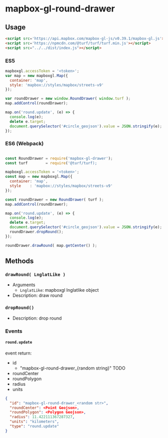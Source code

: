 mapbox-gl-round-drawer
========================

## Usage

```html
<script src='https://api.mapbox.com/mapbox-gl-js/v0.39.1/mapbox-gl.js'></script>
<script src='https://npmcdn.com/@turf/turf/turf.min.js'></script>
<script src="../../dist/index.js"></script>
```

### ES5

```js
mapboxgl.accessToken = '<token>';
var map = new mapboxgl.Map({
  container: 'map',
  style: 'mapbox://styles/mapbox/streets-v9'
});

var roundDrawer = new window.RoundDrawer( window.turf );
map.addControl(roundDrawer);

map.on('round.update', (e) => {
  console.log(e);
  delete e.target;
  document.querySelector('#circle_geojson').value = JSON.stringify(e);
});
```

### ES6 (Webpack)

```js

const RoundDrawer = require('mapbox-gl-drawer');
const turf        = require('@turf/turf);

mapboxgl.accessToken = '<token>';
const map = new mapboxgl.Map({
  container: 'map',
  style    : 'mapbox://styles/mapbox/streets-v9'
});

const roundDrawer = new RoundDrawer( turf );
map.addControl(roundDrawer);

map.on('round.update', (e) => {
  console.log(e);
  delete e.target;
  document.querySelector('#circle_geojson').value = JSON.stringify(e);
  roundDrawer.dropRound();
});

roundDrawer.drawRound( map.getCenter() );

```

## Methods

### `drawRound( LnglatLike )`

- Arguments
    - `LnglatLike`: mapboxgl lnglatlike object
- Description: draw round


### `dropRound()`

- Description: drop round


### Events

#### `round.update`

event return:

- id
    - "mapbox-gl-round-drawer_{random string}"
    TODO
- roundCenter
- roundPolygon
- radius
- units

```json
{
  "id": "mapbox-gl-round-drawer_<random str>",
  "roundCenter": <Point Geojson>,
  "roundPolygon": <Polygon Geojson>,
  "radius": 11.422111367287327,
  "units": "kilometers",
  "type": "round.update"
}
```
